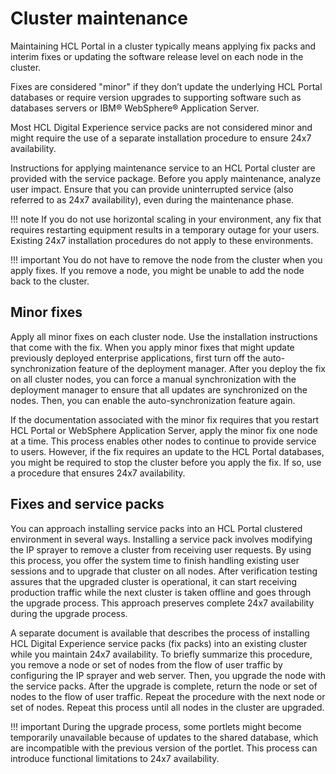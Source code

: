 # Cluster maintenance

Maintaining HCL Portal in a cluster typically means applying fix packs and interim fixes or updating the software release level on each node in the cluster.

Fixes are considered "minor" if they don’t update the underlying HCL Portal databases or require version upgrades to supporting software such as databases servers or IBM® WebSphere® Application Server.

Most HCL Digital Experience service packs are not considered minor and might require the use of a separate installation procedure to ensure 24x7 availability.

Instructions for applying maintenance service to an HCL Portal cluster are provided with the service package. Before you apply maintenance, analyze user impact. Ensure that you can provide uninterrupted service \(also referred to as 24x7 availability\), even during the maintenance phase.

!!! note
    If you do not use horizontal scaling in your environment, any fix that requires restarting equipment results in a temporary outage for your users. Existing 24x7 installation procedures do not apply to these environments.

!!! important
    You do not have to remove the node from the cluster when you apply fixes. If you remove a node, you might be unable to add the node back to the cluster.

## Minor fixes

Apply all minor fixes on each cluster node. Use the installation instructions that come with the fix. When you apply minor fixes that might update previously deployed enterprise applications<!-- How would users determine that a fix might update in this manner? -->, first turn off the auto-synchronization feature of the deployment manager. After you deploy the fix on all cluster nodes, you can force a manual synchronization with the deployment manager to ensure that all updates are synchronized on the nodes. Then, you can enable the auto-synchronization feature again.

If the documentation associated with the minor fix requires that you restart HCL Portal or WebSphere Application Server, apply the minor fix one node at a time. This process enables other nodes to continue to provide service to users. However, if the fix requires an update to the HCL Portal databases, you might be required to stop the cluster before you apply the fix. If so, use a procedure that ensures 24x7 availability.

## Fixes and service packs

You can approach installing service packs into an HCL Portal clustered environment in several ways. Installing a service pack involves modifying the IP sprayer to remove a cluster from receiving user requests. By using this process, you offer the system time to finish handling existing user sessions and to upgrade that cluster on all nodes. After verification testing assures that the upgraded cluster is operational, it can start receiving production traffic while the next cluster is taken offline and goes through the upgrade process. This approach preserves complete 24x7 availability during the upgrade process.

A separate document is available that describes the process of installing HCL Digital Experience service packs \(fix packs\) into an existing cluster while you maintain 24x7 availability. To briefly summarize this procedure, you remove a node or set of nodes from the flow of user traffic by configuring the IP sprayer and web server. Then, you upgrade the node with the service packs. After the upgrade is complete, return the node or set of nodes to the flow of user traffic. Repeat the procedure with the next node or set of nodes. Repeat this process until all nodes in the cluster are upgraded.

!!! important
    During the upgrade process, some portlets might become temporarily unavailable because of updates to the shared database, which are incompatible with the previous version of the portlet. This process can introduce functional limitations to 24x7 availability.


